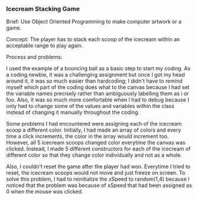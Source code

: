 ### Icecream Stacking Game

Brief: Use Object Oriented Programming to make computer artwork or a game. 

Concept: The player has to stack each scoop of the icecream within an acceptable range to play again. 

Process and problems:

I used the example of a bouncing ball as a basic step to start my coding. As a coding newbie, it was a challenging
assignment but once I got my head around it, it was so much easier than hardcoding; I didn't have to remind myself which part
of the coding does what to the canvas because I had set the variable names precisely rather than ambiguously labelling them 
as i or foo. Also, it was so much more comfortable when I had to debug because I only had to change some of the values and 
variables within the class instead of changing it manually throughout the coding. 

Some problems I had encountered were assigning each of the icecream scoop a different color. Initially, I had made an array
of colors and every time a click increments, the color in the array would increment too. However, all 5 icecream scoops changed
color everytime the canvas was clicked. Instead, I made 5 different constructors for each of the icecream of different color so
that they change color individually and not as a whole. 

Also, I couldn't reset the game after the player had won. Everytime I tried to reset, the icecream scoops would not move
and just freeze on screen. To solve this problem, I had to reinitialize the xSpeed to random(1,4) because I noticed that 
the problem was because of xSpeed that had been assigned as 0 when the mouse was clicked. 

